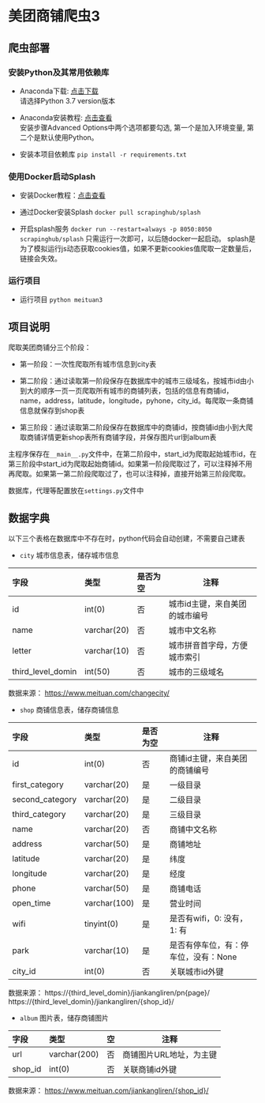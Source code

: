 # 美团商铺爬虫3
## 爬虫部署
### 安装Python及其常用依赖库  
- Anaconda下载: [点击下载](https://www.anaconda.com/distribution/#download-section)  
请选择Python 3.7 version版本  

- Anaconda安装教程: [点击查看](https://blog.csdn.net/u012318074/article/details/77075209)  
安装步骤Advanced Options中两个选项都要勾选, 第一个是加入环境变量, 第二个是默认使用Python。

- 安装本项目依赖库
`pip install -r requirements.txt`

### 使用Docker启动Splash
- 安装Docker教程：[点击查看](https://yeasy.gitbooks.io/docker_practice/install/windows.html)
- 通过Docker安装Splash
`docker pull scrapinghub/splash`

- 开启splash服务
`docker run --restart=always -p 8050:8050 scrapinghub/splash`
只需运行一次即可，以后随docker一起启动。
splash是为了模拟运行js动态获取cookies值，如果不更新cookies值爬取一定数量后，链接会失效。

### 运行项目

- 运行项目
`python meituan3`

## 项目说明

爬取美团商铺分三个阶段：

- 第一阶段：一次性爬取所有城市信息到city表

- 第二阶段：通过读取第一阶段保存在数据库中的城市三级域名，按城市id由小到大的顺序一页一页爬取所有城市的商铺列表，包括的信息有商铺id，name，address，latitude，longitude，pyhone，city_id。每爬取一条商铺信息就保存到shop表

- 第三阶段：通过读取第二阶段保存在数据库中的商铺id，按商铺id由小到大爬取商铺详情更新shop表所有商铺字段，并保存图片url到album表

主程序保存在`__main__.py`文件中，在第二阶段中，start_id为爬取起始城市id，在第三阶段中start_id为爬取起始商铺id。如果第一阶段爬取过了，可以注释掉不用再爬取。如果第一第二阶段爬取过了，也可以注释掉，直接开始第三阶段爬取。

数据库，代理等配置放在`settings.py`文件中

## 数据字典
以下三个表格在数据库中不存在时，python代码会自动创建，不需要自己建表
-  `city` 城市信息表，储存城市信息

|字段|类型|是否为空|注释|
|:----    |:-------    |:--- |------      |
|id    |int(0)     |否  |   城市id主键，来自美团的城市编号         |
|name |varchar(20) |否   |   城市中文名称   |
|letter     |varchar(10) |否   |    城市拼音首字母，方便城市索引     |
|third_level_domin |int(50)     |否   |   城市的三级域名  |

数据来源：
https://www.meituan.com/changecity/


    
-  `shop` 商铺信息表，储存商铺信息

|字段|类型|是否为空|注释|
|:----    |:-------    |:--- |------      |
|id    |int(0)     |否 |  商铺id主键，来自美团的商铺编号         |
|first_category  |varchar(20) |是   |     一级目录   |
|second_category |varchar(20) |是   |     二级目录   |
|third_category |varchar(20) |是   |    三级目录   |
|name |varchar(20) |否   |    商铺中文名称   |
|address |varchar(50) |是   |    商铺地址   |
|latitude |varchar(20) |是   |    纬度   |
|longitude |varchar(20) |是   |    经度   |
|phone |varchar(50) |是   |    商铺电话   |
|open_time |varchar(100) |是   |    营业时间   |
|wifi |tinyint(0) |是   |    是否有wifi，0: 没有，1: 有   |
|park |varchar(10) |是   |    是否有停车位，有：停车位，没有：None   |
|city_id    |int(0)     |否 |  关联城市id外键        |

数据来源：
https://{third_level_domin}/jiankangliren/pn{page}/
https://{third_level_domin}/jiankangliren/{shop_id}/


    
-  `album` 图片表，储存商铺图片

|字段|类型|空|注释|
|:----    |:-------    |:--- |------      |
|url |varchar(200) |否 |    商铺图片URL地址，为主键  |
|shop_id    |int(0)     |否 |  关联商铺id外键        |

数据来源：
https://www.meituan.com/jiankangliren/{shop_id}/